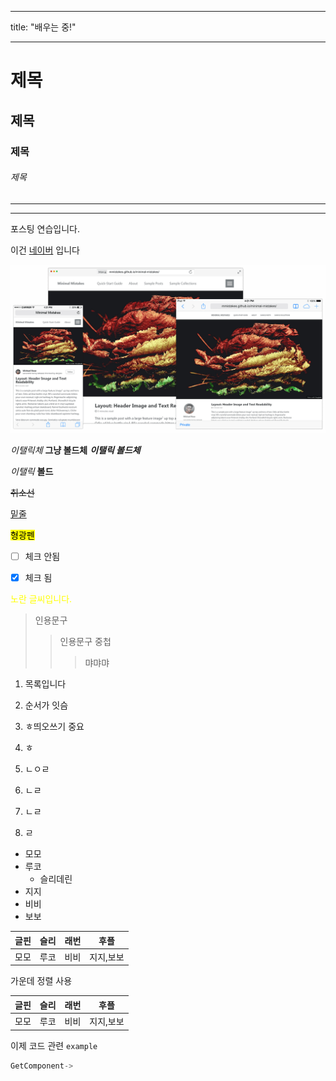 
---
title: "배우는 중!"   

---

# 제목

## 제목

### 제목

###### 제목


***
---

포스팅 연습입니다.

이건 [네이버](https://www.naver.com/) 입니다


![이미지](/img/screenshot.png)

*이탤릭체* **그냥 볼드체**
***이탤릭 볼드체***

_이탤릭_
__볼드__

~~취소선~~

<u>밑줄</u>

<mark>형광펜</mark>  

- [ ] 체크 안됨
- [X] 체크 됨


<span style="color:yellow">노란 글씨입니다.</span>



> 인용문구
>>인용문구 중첩
>>>먀먀먀

1. 목록입니다
2. 순서가 잇슴
3. ㅎ띄오쓰기 중요
4. ㅎ

1. ㄴㅇㄹ
1. ㄴㄹ
1. ㄴㄹ
1. ㄹ

- 모모
- 루코
  - 슬리데린
- 지지
- 비비
- 보보

| 글핀 | 슬리 | 래번 | 후플 |
| --- | --- | --- | --- |
| 모모 | 루코 | 비비 | 지지,보보 |  


가운데 정렬 사용  

| 글핀 | 슬리 | 래번 | 후플 |
| --- | --- | --- | :---: |
| 모모 | 루코 | 비비 | 지지,보보 |


이제 코드 관련 `example`
```c++
GetComponent->
```


